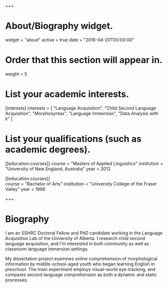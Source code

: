 +++
# About/Biography widget.
widget = "about"
active = true
date = "2016-04-20T00:00:00"

# Order that this section will appear in.
weight = 5

# List your academic interests.
[interests]
  interests = [
    "Language Acquisition",
    "Child Second Language Acquisition",
    "Morphosyntax",
    "Language Immersion",
    "Data Analysis with `R`"
  ]

# List your qualifications (such as academic degrees).
[[education.courses]]
  course = "Masters of Applied Linguistics"
  institution = "University of New England, Australia"
  year = 2012
  
[[education.courses]]  
  course = "Bachelor of Arts"
  institution = "University College of the Fraser Valley"
  year = 1998

+++

# Biography

I am an SSHRC Doctoral Fellow and PhD candidate working in the Language Acquisition Lab of the University of Alberta. I research child second language acquisition, and I'm interested in both community as well as classroom language immersion settings.

My dissertation project examines online comprehension of morphological information by middle-school-aged youth who began learning English in preschool. The main experiment employs visual-world eye-tracking, and compares second language comprehension as both a dynamic and static processes.
